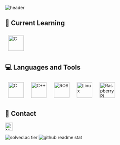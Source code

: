![header](https://capsule-render.vercel.app/api?type=waving&height=230&color=90EE90&text=Hi,%20I'm%20Seong%20Hyeon&fontColor=FFFFFF&fontSize=50)
## 📔 Current Learning
<div align="left">
  <img style="margin: 10px" src="https://cdn2.unrealengine.com/ue-logo-white-e34b6ba9383f.svg" alt="C" height="50"/>
</div>

## 💻 Languages and Tools
<div align="left">
  <img style="margin: 10px" src="https://profilinator.rishav.dev/skills-assets/c-original.svg" alt="C" height="50"/> 
  <img style="margin: 10px" src="https://profilinator.rishav.dev/skills-assets/cplusplus-original.svg" alt="C++" height="50"/> 
  <img style="margin: 10px" src="https://github.com/ros-infrastructure/artwork/blob/master/orgunits/ros.png?raw=true" alt="ROS" height="50"/>
  <img style="margin: 10px" src="https://profilinator.rishav.dev/skills-assets/linux-original.svg" alt="Linux" height="50" />
  <img style="margin: 10px" src="https://elinux.org/images/c/cb/Raspberry_Pi_Logo.svg" alt="Raspberry Pi" height="50" />
</div>

## 🔔 Contact
<a href="mailto:shj2012@naver.com"><img src="https://img.shields.io/badge/MAIL-green?style=flat-square&logo=naver&logoColor=white" alt="Mail" height="25" align="shj2012@naver.com"/></a>

![solved.ac tier](http://mazassumnida.wtf/api/v2/generate_badge?boj=shj2012)
![github readme stat](https://github-readme-stats.vercel.app/api/top-langs/?username=whiteyeoul&hide_border=true&layout=compact)
